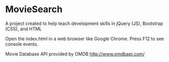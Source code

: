 # MovieSearch
A project created to help teach development skills in jQuery (JS), Bootstrap (CSS), and HTML

Open the index.html in a web browser like Google Chrome. Press F12 to see console events.

Movie Database API provided by OMDB http://www.omdbapi.com/
